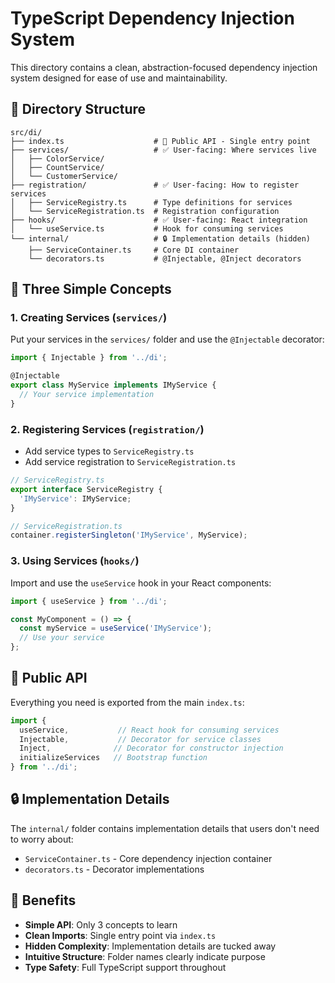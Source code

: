 # TypeScript Dependency Injection System

This directory contains a clean, abstraction-focused dependency injection system designed for ease of use and maintainability.

## 📁 Directory Structure

```
src/di/
├── index.ts                    # 🚪 Public API - Single entry point
├── services/                   # ✅ User-facing: Where services live
│   ├── ColorService/
│   ├── CountService/
│   └── CustomerService/
├── registration/               # ✅ User-facing: How to register services
│   ├── ServiceRegistry.ts      # Type definitions for services
│   └── ServiceRegistration.ts  # Registration configuration
├── hooks/                      # ✅ User-facing: React integration
│   └── useService.ts           # Hook for consuming services
└── internal/                   # 🔒 Implementation details (hidden)
    ├── ServiceContainer.ts     # Core DI container
    └── decorators.ts           # @Injectable, @Inject decorators
```

## 🎯 Three Simple Concepts

### 1. **Creating Services** (`services/`)
Put your services in the `services/` folder and use the `@Injectable` decorator:

```typescript
import { Injectable } from '../di';

@Injectable
export class MyService implements IMyService {
  // Your service implementation
}
```

### 2. **Registering Services** (`registration/`)
- Add service types to `ServiceRegistry.ts`
- Add service registration to `ServiceRegistration.ts`

```typescript
// ServiceRegistry.ts
export interface ServiceRegistry {
  'IMyService': IMyService;
}

// ServiceRegistration.ts
container.registerSingleton('IMyService', MyService);
```

### 3. **Using Services** (`hooks/`)
Import and use the `useService` hook in your React components:

```typescript
import { useService } from '../di';

const MyComponent = () => {
  const myService = useService('IMyService');
  // Use your service
};
```

## 🚪 Public API

Everything you need is exported from the main `index.ts`:

```typescript
import { 
  useService,           // React hook for consuming services
  Injectable,           // Decorator for service classes
  Inject,              // Decorator for constructor injection
  initializeServices   // Bootstrap function
} from '../di';
```

## 🔒 Implementation Details

The `internal/` folder contains implementation details that users don't need to worry about:
- `ServiceContainer.ts` - Core dependency injection container
- `decorators.ts` - Decorator implementations

## 🎨 Benefits

- **Simple API**: Only 3 concepts to learn
- **Clean Imports**: Single entry point via `index.ts`
- **Hidden Complexity**: Implementation details are tucked away
- **Intuitive Structure**: Folder names clearly indicate purpose
- **Type Safety**: Full TypeScript support throughout
